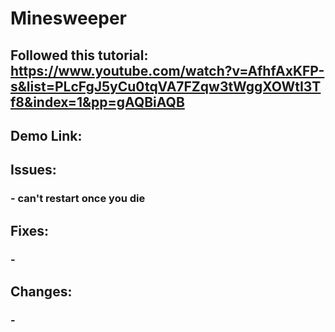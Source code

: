 # Minesweeper


## Followed this tutorial: https://www.youtube.com/watch?v=AfhfAxKFP-s&list=PLcFgJ5yCu0tqVA7FZqw3tWggXOWtI3Tf8&index=1&pp=gAQBiAQB
## Demo Link:

## Issues:
### - can't restart once you die

## Fixes:
### -

## Changes:
### -
